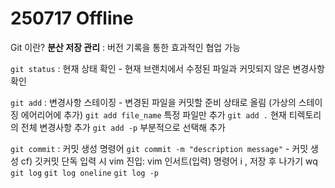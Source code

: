 # 250717 Offline

Git 이란? **분산 저장 관리**
    : 버전 기록을 통한 효과적인 협업 가능 

`git status` : 현재 상태 확인
    - 현재 브랜치에서 수정된 파일과 커밋되지 않은 변경사항 확인

`git add` : 변경사항 스테이징
    - 변경된 파일을 커밋할 준비 상태로 올림 (가상의 스테이징 에어리어에 추가)
    `git add file_name` 특정 파일만 추가
    `git add .` 현재 티렉토리의 전체 변경사항 추가
    `git add -p` 부분적으로 선택해 추가

`git commit` : 커밋 생성 명령어
    `git commit -m "description message"` - 커밋 생성
    cf) 깃커밋 단독 입력 시 vim 진입: vim 인서트(입력) 명령어 i , 저장 후 나가기 wq
`git log`
`git log oneline`
`git log -p`